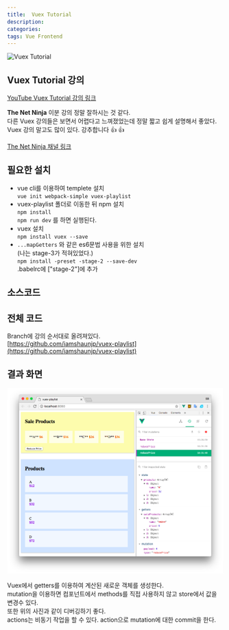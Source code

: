 ```yaml
---
title:  Vuex Tutorial
description: 
categories: 
tags: Vue Frontend
---
```


![Vuex Tutorial](https://i.ytimg.com/vi/BGAu__J4xoc/maxresdefault.jpg)

## Vuex Tutorial 강의

[YouTube Vuex Tutorial 강의 링크](https://www.youtube.com/watch?v=BGAu__J4xoc)  

**The Net Ninja** 이분 강의 정말 잘하시는 것 같다.  
다른 Vuex 강의들은 보면서 어렵다고 느껴졌었는데 정말 짧고 쉽게 설명해서 좋았다.  
Vuex 강의 말고도 많이 있다. 강추합니다 👍 👍

[The Net Ninja 채널 링크](https://www.youtube.com/channel/UCW5YeuERMmlnqo4oq8vwUpg)

## 필요한 설치

* vue cli를 이용하여 templete 설치  
  `vue init webpack-simple vuex-playlist`
* vuex-playlist 폴더로 이동한 뒤 npm 설치  
  `npm install`  
  `npm run dev` 를 하면 실행된다.
* vuex 설치  
  `npm install vuex --save`
* `...mapGetters` 와 같은 es6문법 사용을 위한 설치  
  (나는 stage-3가 적혀있었다.)  
  `npm install -preset -stage-2 --save-dev`  
  .babelrc에 ["stage-2"]에 추가

## 소스코드

<script src="https://gist.github.com/groovypark/0897c8b35f8b7e191b9266418263526d.js"></script>

## 전체 코드

Branch에 강의 순서대로 올려져있다.  
[https://github.com/iamshaunjp/vuex-playlist](https://github.com/iamshaunjp/vuex-playlist)

## 결과 화면

![vuex tutorial result screen](/assets/images/vuex-tutorial.png)

Vuex에서 getters를 이용하여 계산된 새로운 객체를 생성한다.  
mutation을 이용하면 컴포넌트에서 methods를 직접 사용하지 않고 store에서 값을 변경수 있다.  
또한 위의 사진과 같이 디버깅하기 좋다.  
actions는 비동기 작업을 할 수 있다. action으로 mutation에 대한 commit을 한다.